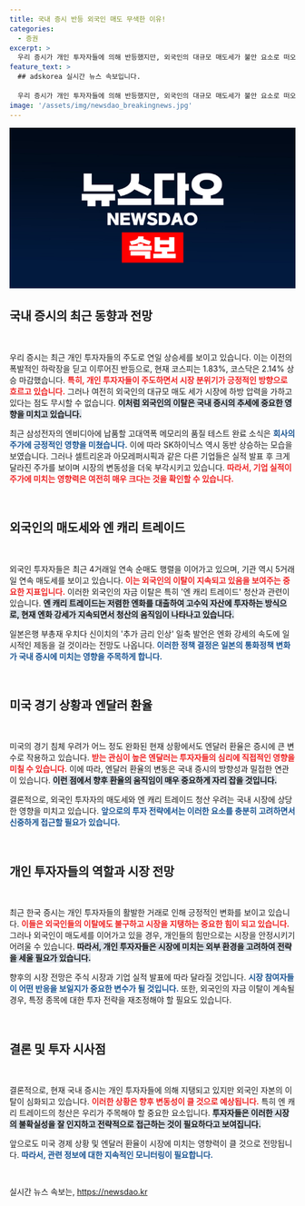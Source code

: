 ```yaml
---
title: 국내 증시 반등 외국인 매도 무색한 이유!
categories:
  - 증권
excerpt: >
  우리 증시가 개인 투자자들에 의해 반등했지만, 외국인의 대규모 매도세가 불안 요소로 떠오르고 있습니다. 엔 캐리 트레이드 청산 우려가 증시 흔들기로 이어질지 주목됩니다!
feature_text: >
  ## adskorea 실시간 뉴스 속보입니다.

  우리 증시가 개인 투자자들에 의해 반등했지만, 외국인의 대규모 매도세가 불안 요소로 떠오르고 있습니다. 엔 캐리 트레이드 청산 우려가 증시 흔들기로 이어질지 주목됩니다!
image: '/assets/img/newsdao_breakingnews.jpg'
---
```


<p><img src="/assets/img/newsdao_breakingnews.jpg" alt="adskorea 속보" /></p>

<h2 data-ke-size="size26">국내 증시의 최근 동향과 전망</h2>

<p data-ke-size="size16">&nbsp;</p>

<p>우리 증시는 최근 개인 투자자들의 주도로 연일 상승세를 보이고 있습니다. 이는 이전의 폭발적인 하락장을 딛고 이루어진 반등으로, 현재 코스피는 1.83%, 코스닥은 2.14% 상승 마감했습니다. <b><span style="color: #ee2323;">특히, 개인 투자자들이 주도하면서 시장 분위기가 긍정적인 방향으로 흐르고 있습니다.</span></b> 그러나 여전히 외국인의 대규모 매도 세가 시장에 하방 압력을 가하고 있다는 점도 무시할 수 없습니다. <b><span style="background-color: #21538527;">이처럼 외국인의 이탈은 국내 증시의 추세에 중요한 영향을 미치고 있습니다.</span></b> </p>

<p>최근 삼성전자의 엔비디아에 납품할 고대역폭 메모리의 품질 테스트 완료 소식은 <b><span style="color: #1a5490;">회사의 주가에 긍정적인 영향을 미쳤습니다.</span></b> 이에 따라 SK하이닉스 역시 동반 상승하는 모습을 보였습니다. 그러나 셀트리온과 아모레퍼시픽과 같은 다른 기업들은 실적 발표 후 크게 달라진 주가를 보이며 시장의 변동성을 더욱 부각시키고 있습니다. <b><span style="color: #ee2323;">따라서, 기업 실적이 주가에 미치는 영향력은 여전히 매우 크다는 것을 확인할 수 있습니다.</span></b> </p>

<p data-ke-size="size16">&nbsp;</p>

<h2 data-ke-size="size26">외국인의 매도세와 엔 캐리 트레이드</h2>

<p data-ke-size="size16">&nbsp;</p>

<p>외국인 투자자들은 최근 4거래일 연속 순매도 행렬을 이어가고 있으며, 기관 역시 5거래일 연속 매도세를 보이고 있습니다. <b><span style="color: #ee2323;">이는 외국인의 이탈이 지속되고 있음을 보여주는 중요한 지표입니다.</span></b> 이러한 외국인의 자금 이탈은 특히 '엔 캐리 트레이드' 청산과 관련이 있습니다. <b><span style="background-color: #21538527;">엔 캐리 트레이드는 저렴한 엔화를 대출하여 고수익 자산에 투자하는 방식으로, 현재 엔화 강세가 지속되면서 청산의 움직임이 나타나고 있습니다.</span></b> </p>

<p>일본은행 부총재 우치다 신이치의 '추가 금리 인상' 일축 발언은 엔화 강세의 속도에 일시적인 제동을 걸 것이라는 전망도 나옵니다. <b><span style="color: #1a5490;">이러한 정책 결정은 일본의 통화정책 변화가 국내 증시에 미치는 영향을 주목하게 합니다.</span></b></p>

<p data-ke-size="size16">&nbsp;</p>

<h2 data-ke-size="size26">미국 경기 상황과 엔달러 환율</h2>

<p data-ke-size="size16">&nbsp;</p>

<p>미국의 경기 침체 우려가 어느 정도 완화된 현재 상황에서도 엔달러 환율은 증시에 큰 변수로 작용하고 있습니다. <b><span style="color: #ee2323;">받는 관심이 높은 엔달러는 투자자들의 심리에 직접적인 영향을 미칠 수 있습니다.</span></b> 이에 따라, 엔달러 환율의 변동은 국내 증시의 방향성과 밀접한 연관이 있습니다. <b><span style="background-color: #21538527;">이런 점에서 향후 환율의 움직임이 매우 중요하게 자리 잡을 것입니다.</span></b></p>

<p>결론적으로, 외국인 투자자의 매도세와 엔 캐리 트레이드 청산 우려는 국내 시장에 상당한 영향을 미치고 있습니다. <b><span style="color: #1a5490;">앞으로의 투자 전략에서는 이러한 요소를 충분히 고려하면서 신중하게 접근할 필요가 있습니다.</span></b></p>

<p data-ke-size="size16">&nbsp;</p>

<h2 data-ke-size="size26">개인 투자자들의 역할과 시장 전망</h2>

<p data-ke-size="size16">&nbsp;</p>

<p>최근 한국 증시는 개인 투자자들의 활발한 거래로 인해 긍정적인 변화를 보이고 있습니다. <b><span style="color: #ee2323;">이들은 외국인들의 이탈에도 불구하고 시장을 지탱하는 중요한 힘이 되고 있습니다.</span></b> 그러나 외국인이 매도세를 이어가고 있을 경우, 개인들의 힘만으로는 시장을 안정시키기 어려울 수 있습니다. <b><span style="background-color: #21538527;">따라서, 개인 투자자들은 시장에 미치는 외부 환경을 고려하여 전략을 세울 필요가 있습니다.</span></b></p>

<p>향후의 시장 전망은 주식 시장과 기업 실적 발표에 따라 달라질 것입니다. <b><span style="color: #1a5490;">시장 참여자들이 어떤 반응을 보일지가 중요한 변수가 될 것입니다.</span></b> 또한, 외국인의 자금 이탈이 계속될 경우, 특정 종목에 대한 투자 전략을 재조정해야 할 필요도 있습니다.</p>

<p data-ke-size="size16">&nbsp;</p>

<h2 data-ke-size="size26">결론 및 투자 시사점</h2>

<p data-ke-size="size16">&nbsp;</p>

<p>결론적으로, 현재 국내 증시는 개인 투자자들에 의해 지탱되고 있지만 외국인 자본의 이탈이 심화되고 있습니다. <b><span style="color: #ee2323;">이러한 상황은 향후 변동성이 클 것으로 예상됩니다.</span></b> 특히 엔 캐리 트레이드의 청산은 우리가 주목해야 할 중요한 요소입니다. <b><span style="background-color: #21538527;">투자자들은 이러한 시장의 불확실성을 잘 인지하고 전략적으로 접근하는 것이 필요하다고 보여집니다.</span></b> </p>

<p>앞으로도 미국 경제 상황 및 엔달러 환율이 시장에 미치는 영향력이 클 것으로 전망됩니다. <b><span style="color: #1a5490;">따라서, 관련 정보에 대한 지속적인 모니터링이 필요합니다.</span></b> </p>

<p data-ke-size="size16">&nbsp;</p>
실시간 뉴스 속보는, <a href="https://newsdao.kr" rel="dofollow">https://newsdao.kr</a>


